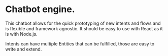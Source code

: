 # Chatbot engine. 

This chatbot allows for the quick prototyping of new intents and flows and is flexible and framework agnostic. It should be easy to use with React as it is with Node.js.

Intents can have multiple Entities that can be fulfilled, those are easy to write and extend.